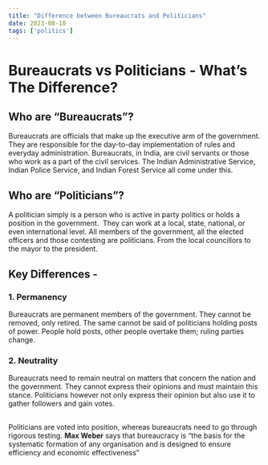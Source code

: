 ```yaml
---
title: "Difference between Bureaucrats and Politicians"
date: 2023-08-10
tags: ['politics']
---
```

# Bureaucrats vs Politicians - What’s The Difference? 

  

## Who are “Bureaucrats”?
Bureaucrats are officials that make up the executive arm of the government. They are responsible for the day-to-day implementation of rules and everyday administration. Bureaucrats, in India, are civil servants or those who work as a part of the civil services. The Indian Administrative Service, Indian Police Service, and Indian Forest Service all come under this. 

## Who are “Politicians”? 
A politician simply is a person who is active in party politics or holds a position in the government.  They can work at a local, state, national, or even international level. All members of the government, all the elected officers and those contesting are politicians. From the local councillors to the mayor to the president. 
  
## Key Differences - 

### 1. **Permanency** 
Bureaucrats are permanent members of the government. They cannot be removed, only retired. The same cannot be said of politicians holding posts of power. People hold posts, other people overtake them; ruling parties change.     
### 2. **Neutrality** 
Bureaucrats need to remain neutral on matters that concern the nation and the government. They cannot express their opinions and must maintain this stance. Politicians however not only express their opinion but also use it to gather followers and gain votes.  

##    

Politicians are voted into position, whereas bureaucrats need to go through rigorous testing. **Max Weber** says that bureaucracy is “the basis for the systematic formation of any organisation and is designed to ensure efficiency and economic effectiveness”